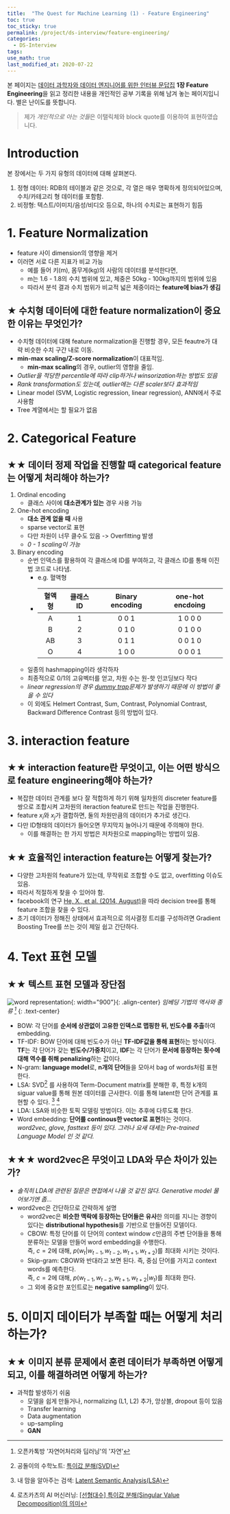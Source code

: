 ```yaml
---
title:  "The Quest for Machine Learning (1) - Feature Engineering"
toc: true
toc_sticky: true
permalink: /project/ds-interview/feature-engineering/
categories:
  - DS-Interview
tags:
use_math: true
last_modified_at: 2020-07-22
---
```


본 페이지는 [데이터 과학자와 데이터 엔지니어를 위한 인터뷰 문답집](http://www.kyobobook.co.kr/product/detailViewKor.laf?ejkGb=KOR&mallGb=KOR&barcode=9791190665230&orderClick=LOA&Kc=) **1장 Feature Engineering**을 읽고 정리한 내용을 개인적인 공부 기록을 위해 남겨 놓는 페이지입니다. 별은 난이도를 뜻합니다.

> 제가 *개인적으로 아는 것들*은 이탤릭체와 block quote를 이용하여 표현하였습니다.

# Introduction

본 장에서는 두 가지 유형의 데이터에 대해 살펴본다.
1. 정형 데이터: RDB의 테이블과 같은 것으로, 각 열은 매우 명확하게 정의되어있으며, 수치/카테고리 형 데이터를 포함함.
2. 비정형: 텍스트/이미지/음성/비디오 등으로, 하나의 수치로는 표현하기 힘듬

# 1. Feature Normalization

- feature 사이 dimension의 영향을 제거
- 이러면 서로 다른 지표가 비교 가능
    - 예를 들어 키(m), 몸무게(kg)의 사람의 데이터를 분석한다면,
    - m는 1.6 - 1.8의 수치 범위에 있고, 체중은 50kg - 100kg까지의 범위에 있음
    - 따라서 분석 결과 수치 범위가 비교적 넓은 체중이라는 **feature에 bias가 생김**

## ★ 수치형 데이터에 대한 feature normalization이 중요한 이유는 무엇인가?

- 수치형 데이터에 대해 feature normalization을 진행할 경우, 모든 feautre가 대략 비슷한 수치 구간 내로 이동.
- **min-max scaling/Z-score normalization**이 대표적임.
    - **min-max scaling**의 경우, outlier의 영향을 줄임.
- *Outlier을 적당한 percentile에 따라 clip하거나 winsorization하는 방법도 있음*
- *Rank transformation도 있는데, outlier에는 다른 scaler보다 효과적임*
- Linear model (SVM, Logistic regression, linear regression), ANN에서 주로 사용함
- Tree 계열에서는 할 필요가 없음


# 2. Categorical Feature

## ★★ 데이터 정제 작업을 진행할 때 categorical feature는 어떻게 처리해야 하는가?

1. Ordinal encoding
    - 클래스 사이에 **대소관계가 있는** 경우 사용 가능
2. One-hot encoding
    - **대소 관계 없을 때** 사용
    - sparse vector로 표현
    - 다만 차원이 너무 클수도 있음 -> Overfitting 발생
    - *0 - 1 scaling이 가능*
3. Binary encoding
    - 순번 인덱스를 활용하여 각 클래스에 ID를 부여하고, 각 클래스 ID를 통해 이진법 코드로 나타냄.
        - e.g. 혈액형
        - |혈액형|클래스 ID|Binary encoding| one-hot encdoing |
            |:----:|:----:|:----:|:----:|
            |A|1|0 0 1|1 0 0 0|
            |B|2|0 1 0|0 1 0 0|
            |AB|3|0 1 1 |0 0 1 0|
            |O|4|1 0 0|0 0 0 1|
    - 일종의 hashmapping이라 생각하자
    - 최종적으로 0/1의 고유벡터를 얻고, 차원 수는 원-핫 인코딩보다 작다
    - *linear regression의 경우 [dummy trap](https://towardsdatascience.com/one-hot-encoding-multicollinearity-and-the-dummy-variable-trap-b5840be3c41a)문제가 발생하기 때문에 이 방법이 좋을 수 있다*
    - 이 외에도 Helmert Contrast, Sum, Contrast, Polynomial Contrast, Backward Difference Contrast 등의 방법이 있다.

# 3. interaction feature

## ★★ interaction feature란 무엇이고, 이는 어떤 방식으로 feature engineering해야 하는가?

- 복잡한 데이터 관계를 보다 잘 적합하게 하기 위해 일차원의 discreter feature를 쌍으로 조합시켜 고차원의 iteraction feature로 만드는 작업을 진행한다.
- feature $x_i$와 $x_j$가 결합하면, 둘의 차원만큼의 데이터가 추가로 생긴다.
- 다만 ID형태의 데이터가 들어오면 무지막지 늘어나기 때문에 주의해야 한다.
    - 이를 해결하는 한 가지 방법은 저차원으로 mapping하는 방법이 있음.

## ★★ 효율적인 interaction feature는 어떻게 찾는가?

- 다양한 고차원의 feature가 있는데, 무작위로 조합할 수도 없고, overfitting 이슈도 있음.
- 따라서 적절하게 찾을 수 있어야 함.
- facebook의 연구 [He, X., et al. (2014, August)](https://research.fb.com/wp-content/uploads/2016/11/practical-lessons-from-predicting-clicks-on-ads-at-facebook.pdf)을 따라 decision tree를 통해 feature 조합을 찾을 수 있다.
- 초기 데이터가 정해진 상태에서 효과적으로 의사결정 트리를 구성하려면 Gradient Boosting Tree를 쓰는 것이 제일 쉽고 간단하다.

# 4. Text 표현 모델

## ★★ 텍스트 표현 모델과 장단점
![word representation](https://user-images.githubusercontent.com/47516855/88257173-21d84a00-ccf8-11ea-9bc8-49c164966e13.png){: width="900"}{: .align-center}
*임베딩 기법의 역사와 종류 [^4]*
{: .text-center}
- BOW: 각 단어를 **순서에 상관없이 고유한 인덱스로 맵핑한 뒤, 빈도수를 추출**하여 embedding.
- TF-IDF: BOW 단어에 대해 빈도수가 아닌 **TF-IDF값을 통해 표현**하는 방식이다. **TF**는 각 단어가 갖는 **빈도수/가중치**이고, **IDF**는 각 단어가 **문서에 등장하는 횟수에 대해 역수를 취해 penalizing**하는 값이다.
- N-gram: **language model**로, **n개의 단어**들을 모아서 bag of words처럼 표현한다.
- LSA: SVD[^1] 를 사용하여 Term-Document matrix를 분해한 후, 특정 k개의 siguar value를 통해 원본 데이터를 근사한다. 이를 통해 latent한 단어 관계를 표현할 수 있다. [^2] [^3]
- LDA: LSA와 비슷한 토픽 모델링 방법이다. 이는 추후에 다루도록 한다.
- Word embedding: **단어를 continous한 vector로 표현**하는 것이다.  
*word2vec, glove, fasttext 등이 있다. 그러나 요새 대세는 Pre-trained Language Model 인 것 같다.*


[^4]: 오픈카톡방 '자연어처리와 딥러닝'의 '자연'
[^1]: 공돌이의 수학노트: [특이값 분해(SVD)](https://angeloyeo.github.io/2019/08/01/SVD.html)
[^2]: 내 맘을 알아주는 검색: [Latent Semantic Analysis(LSA)](https://sragent.tistory.com/entry/Latent-Semantic-AnalysisLSA)
[^3]: 로츠카츠의 AI 머신러닝: [[선형대수] 특이값 분해(Singular Value Decomposition)의 의미](https://losskatsu.github.io/linear-algebra/svd/)

## ★★★ word2vec은 무엇이고 LDA와 무슨 차이가 있는가?

- *솔직히 LDA에 관련된 질문은 면접에서 나올 것 같진 않다. Generative model 물어보기엔 좀...*
- word2vec은 간단하므로 간략하게 설명
    - word2vec은 **비슷한 맥락에 등장하는 단어들은 유사**한 의미를 지니는 경향이 있다는 **distributional hypothesis**를 기반으로 만들어진 모델이다.
    - CBOW: 특정 단어를 이 단어의 context window $c$만큼의 주변 단어들을 통해 분류하는 모델을 만들어 word embedding을 수행한다.  
    즉, $c=2$에 대해, $p(w_t|w_{t-1}, w_{t-2}, w_{t+1}, w_{t+2})$를 최대화 시키는 것이다.
    - Skip-gram: CBOW와 반대라고 보면 된다. 즉, 중심 단어를 가지고 context words를 예측한다.  
    즉, $c=2$에 대해, $p(w_{t-1}, w_{t-2}, w_{t+1}, w_{t+2}|w_t)$를 최대화 한다.
    - 그 외에 중요한 포인트로는 **negative sampling**이 있다.

# 5. 이미지 데이터가 부족할 때는 어떻게 처리하는가?

## ★★ 이미지 분류 문제에서 훈련 데이터가 부족하면 어떻게 되고, 이를 해결하려면 어떻게 하는가?

- 과적합 발생하기 쉬움
    - 모델을 쉽게 만들거나, normalizing (L1, L2) 추가, 앙상블, dropout 등이 있음
    - Transfer learning
    - Data augmentation
    - up-sampling
    - **GAN**
